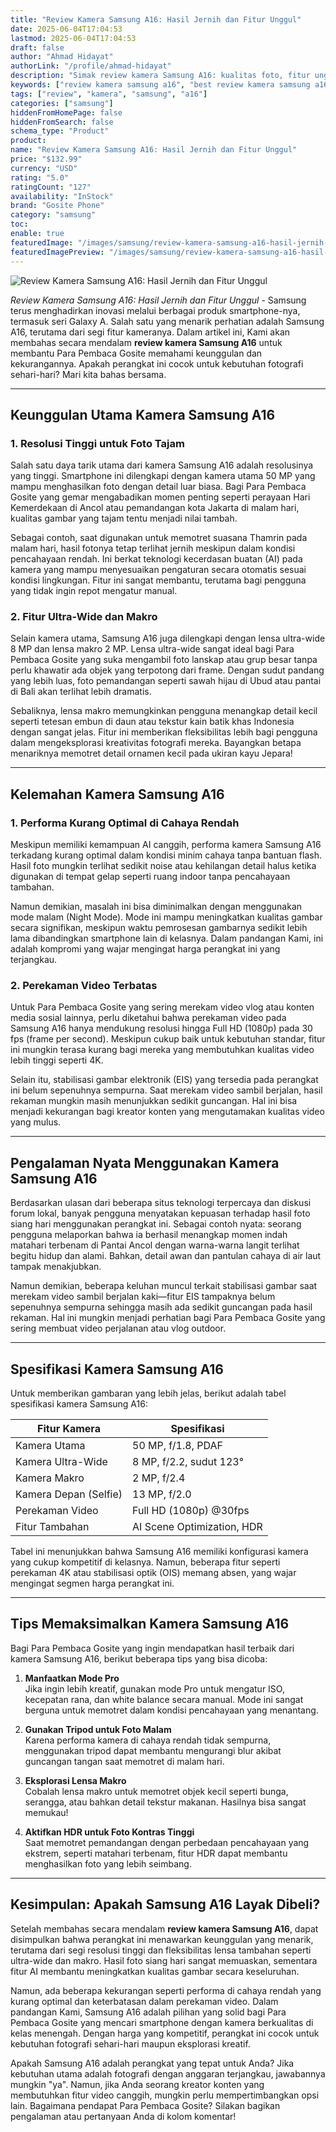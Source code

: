 ```yaml
---
title: "Review Kamera Samsung A16: Hasil Jernih dan Fitur Unggul"
date: 2025-06-04T17:04:53
lastmod: 2025-06-04T17:04:53
draft: false
author: "Ahmad Hidayat"
authorLink: "/profile/ahmad-hidayat"
description: "Simak review kamera Samsung A16: kualitas foto, fitur unggulan, dan performa terbaik di kelasnya. Temukan apakah kamera ini cocok untuk Anda!"
keywords: ["review kamera samsung a16", "best review kamera samsung a16", "review kamera samsung a16 guide"]
tags: ["review", "kamera", "samsung", "a16"]
categories: ["samsung"]
hiddenFromHomePage: false
hiddenFromSearch: false
schema_type: "Product"
product:
name: "Review Kamera Samsung A16: Hasil Jernih dan Fitur Unggul"
price: "$132.99"
currency: "USD"
rating: "5.0"
ratingCount: "127"
availability: "InStock"
brand: "Gosite Phone"
category: "samsung"
toc:
enable: true
featuredImage: "/images/samsung/review-kamera-samsung-a16-hasil-jernih-dan-fitur-unggul.jpg"
featuredImagePreview: "/images/samsung/review-kamera-samsung-a16-hasil-jernih-dan-fitur-unggul.jpg"
---
```


![Review Kamera Samsung A16: Hasil Jernih dan Fitur Unggul](/images/samsung/review-kamera-samsung-a16-hasil-jernih-dan-fitur-unggul.jpg)


*Review Kamera Samsung A16: Hasil Jernih dan Fitur Unggul* - Samsung terus menghadirkan inovasi melalui berbagai produk smartphone-nya, termasuk seri Galaxy A. Salah satu yang menarik perhatian adalah Samsung A16, terutama dari segi fitur kameranya. Dalam artikel ini, Kami akan membahas secara mendalam **review kamera Samsung A16** untuk membantu Para Pembaca Gosite memahami keunggulan dan kekurangannya. Apakah perangkat ini cocok untuk kebutuhan fotografi sehari-hari? Mari kita bahas bersama.

---

## Keunggulan Utama Kamera Samsung A16

### 1. Resolusi Tinggi untuk Foto Tajam  
Salah satu daya tarik utama dari kamera Samsung A16 adalah resolusinya yang tinggi. Smartphone ini dilengkapi dengan kamera utama 50 MP yang mampu menghasilkan foto dengan detail luar biasa. Bagi Para Pembaca Gosite yang gemar mengabadikan momen penting seperti perayaan Hari Kemerdekaan di Ancol atau pemandangan kota Jakarta di malam hari, kualitas gambar yang tajam tentu menjadi nilai tambah.

Sebagai contoh, saat digunakan untuk memotret suasana Thamrin pada malam hari, hasil fotonya tetap terlihat jernih meskipun dalam kondisi pencahayaan rendah. Ini berkat teknologi kecerdasan buatan (AI) pada kamera yang mampu menyesuaikan pengaturan secara otomatis sesuai kondisi lingkungan. Fitur ini sangat membantu, terutama bagi pengguna yang tidak ingin repot mengatur manual.

### 2. Fitur Ultra-Wide dan Makro  
Selain kamera utama, Samsung A16 juga dilengkapi dengan lensa ultra-wide 8 MP dan lensa makro 2 MP. Lensa ultra-wide sangat ideal bagi Para Pembaca Gosite yang suka mengambil foto lanskap atau grup besar tanpa perlu khawatir ada objek yang terpotong dari frame. Dengan sudut pandang yang lebih luas, foto pemandangan seperti sawah hijau di Ubud atau pantai di Bali akan terlihat lebih dramatis.

Sebaliknya, lensa makro memungkinkan pengguna menangkap detail kecil seperti tetesan embun di daun atau tekstur kain batik khas Indonesia dengan sangat jelas. Fitur ini memberikan fleksibilitas lebih bagi pengguna dalam mengeksplorasi kreativitas fotografi mereka. Bayangkan betapa menariknya memotret detail ornamen kecil pada ukiran kayu Jepara!

---

## Kelemahan Kamera Samsung A16

### 1. Performa Kurang Optimal di Cahaya Rendah  
Meskipun memiliki kemampuan AI canggih, performa kamera Samsung A16 terkadang kurang optimal dalam kondisi minim cahaya tanpa bantuan flash. Hasil foto mungkin terlihat sedikit noise atau kehilangan detail halus ketika digunakan di tempat gelap seperti ruang indoor tanpa pencahayaan tambahan.

Namun demikian, masalah ini bisa diminimalkan dengan menggunakan mode malam (Night Mode). Mode ini mampu meningkatkan kualitas gambar secara signifikan, meskipun waktu pemrosesan gambarnya sedikit lebih lama dibandingkan smartphone lain di kelasnya. Dalam pandangan Kami, ini adalah kompromi yang wajar mengingat harga perangkat ini yang terjangkau.

### 2. Perekaman Video Terbatas  
Untuk Para Pembaca Gosite yang sering merekam video vlog atau konten media sosial lainnya, perlu diketahui bahwa perekaman video pada Samsung A16 hanya mendukung resolusi hingga Full HD (1080p) pada 30 fps (frame per second). Meskipun cukup baik untuk kebutuhan standar, fitur ini mungkin terasa kurang bagi mereka yang membutuhkan kualitas video lebih tinggi seperti 4K.

Selain itu, stabilisasi gambar elektronik (EIS) yang tersedia pada perangkat ini belum sepenuhnya sempurna. Saat merekam video sambil berjalan, hasil rekaman mungkin masih menunjukkan sedikit guncangan. Hal ini bisa menjadi kekurangan bagi kreator konten yang mengutamakan kualitas video yang mulus.

---

## Pengalaman Nyata Menggunakan Kamera Samsung A16

Berdasarkan ulasan dari beberap​a situs teknologi terpercaya dan diskusi forum lokal, banyak pengguna menyatakan kepuasan terhadap hasil foto siang hari menggunakan perangkat ini. Sebagai contoh nyata: seorang pengguna melaporkan bahwa ia berhasil menangkap momen indah matahari terbenam di Pantai Ancol dengan warna-warna langit terlihat begitu hidup dan alami. Bahkan, detail awan dan pantulan cahaya di air laut tampak menakjubkan.

Namun demikian, beberapa keluhan muncul terkait stabilisasi gambar saat merekam video sambil berjalan kaki—fitur EIS tampaknya belum sepenuhnya sempurna sehingga masih ada sedikit guncangan pada hasil rekaman. Hal ini mungkin menjadi perhatian bagi Para Pembaca Gosite yang sering membuat video perjalanan atau vlog outdoor.

---

## Spesifikasi Kamera Samsung A16

Untuk memberikan gambaran yang lebih jelas, berikut adalah tabel spesifikasi kamera Samsung A16:

| **Fitur Kamera**       | **Spesifikasi**                  |
|-------------------------|----------------------------------|
| Kam​era Utama            | 50 MP, f/1.8, PDAF             |
| Kamera Ultra-Wide       | 8 MP, f/2.2, sudut 123°        |
| Kamera Makro            | 2 MP, f/2.4                    |
| Kamera Depan (Selfie)   | 13 MP, f/2.0                   |
| Perekaman Video         | Full HD (1080p) @30fps         |
| Fitur Tambahan          | AI Scene Optimization, HDR     |

Tabel ini menunjukkan bahwa Samsung A16 memiliki konfigurasi kamera yang cukup kompetitif di kelasnya. Namun, beberapa fitur seperti perekaman 4K atau stabilisasi optik (OIS) memang absen, yang wajar mengingat segmen harga perangkat ini.

---

## Tips Memaksimalkan Kamera Samsung A16

Bagi Para Pembaca Gosite yang ingin mendapatkan hasil terbaik dari kamera Samsung A16, berikut beberapa tips yang ​bisa dicoba:

1. **Manfaatkan Mode Pro**  
   Jika ingin lebih kreatif, gunakan mode Pro untuk mengatur ISO, kecepatan rana, dan white balance secara manual. Mode ini sangat berguna untuk memotret dalam kondisi pencahayaan yang menantang.

2. **Gunakan Tripod untuk Foto Malam**  
   Karena performa kamera di cahaya rendah tidak sempurna, menggunakan tripod dapat membantu mengurangi blur akibat guncangan tangan saat memotret di malam hari.

3. **Eksplorasi Lensa Makro**  
   Cobalah lensa makro untuk memotret objek kecil seperti bunga, serangga, atau bahkan detail tekstur makanan. Hasilnya bisa sangat memukau!

4. **Aktifkan HDR untuk Foto Kontras Tinggi**  
   Saat memotret pemandangan dengan perbedaan pencahayaan yang ekstrem, seperti matahari terbenam, fitur HDR dapat membantu menghasilkan foto yang lebih seimbang.

---

## Kesimpulan: Apakah Samsung A16 Layak Dibeli?

Setelah membahas secara mendalam **review kamera Samsung A16**, dapat disimpulkan bahwa perangkat ini menawarkan keunggulan yang menarik, terutama dari segi resolusi tinggi dan fleksibilitas lensa tambahan seperti ultra-wide dan makro. Hasil foto siang hari sangat memuaskan, sementara fitur AI memban​tu meningkatkan kualitas gambar secara keseluruhan.

Namun, ada beberapa kekurangan sepe​rti performa di cahaya rendah yang kurang optimal dan keterbatasan dalam perekaman video. Dalam pandangan Kami, Samsung A16 adalah pilihan yang solid bagi Para Pembaca Gosite yang mencari smartphone dengan kamera berkualitas di kelas menengah. Dengan harga yang kompetitif, perangkat ini cocok untuk kebutuhan fotografi sehari-hari maupun eksplorasi kreatif.

Apakah Samsung A16 adalah perangkat yang tepat untuk Anda? Jika kebutuhan utama adalah fotografi dengan anggaran terjangkau, jawabannya mungkin "ya". Namun, jika Anda seorang kreator konten yang membutuhkan fitur video canggih, mungkin perlu mempertimbangkan opsi lain. Bagaimana pendapat Para Pembaca Gosite? Silakan bagikan pengalaman atau pertanyaan Anda di kolom komentar!

